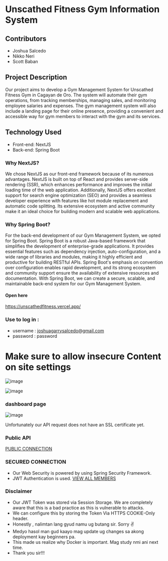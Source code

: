 # Unscathed Fitness Gym Information System
## Contributors
- Joshua Salcedo
- Nikko Neri
- Scott Baban

## Project Description
Our project aims to develop a Gym Management System for Unscathed Fitness Gym in Cagayan de Oro. The system will automate their gym operations, from tracking memberships, managing sales, and monitoring employee salaries and expenses. The gym management system will also include a landing page for their online presence, providing a convenient and accessible way for gym members to interact with the gym and its services.

## Technology Used
- Front-end: NextJS
- Back-end: Spring Boot

### Why NextJS?
We chose NextJS as our front-end framework because of its numerous advantages. NextJS is built on top of React and provides server-side rendering (SSR), which enhances performance and improves the initial loading time of the web application. Additionally, NextJS offers excellent support for search engine optimization (SEO) and provides a seamless developer experience with features like hot module replacement and automatic code splitting. Its extensive ecosystem and active community make it an ideal choice for building modern and scalable web applications.

### Why Spring Boot?
For the back-end development of our Gym Management System, we opted for Spring Boot. Spring Boot is a robust Java-based framework that simplifies the development of enterprise-grade applications. It provides essential features such as dependency injection, auto-configuration, and a wide range of libraries and modules, making it highly efficient and productive for building RESTful APIs. Spring Boot's emphasis on convention over configuration enables rapid development, and its strong ecosystem and community support ensure the availability of extensive resources and documentation. With Spring Boot, we can create a secure, scalable, and maintainable back-end system for our Gym Management System.


#### Open here
https://unscathedfitness.vercel.app/

### Use to log in :
- username : joshuagarrysalcedo@gmail.com
- password : password

# Make sure to allow insecure Content on site settings 
![image](https://github.com/2202-XU-CSCC22B/groupD/assets/129421068/2fc5ae59-07ee-41f5-9ca1-41cc29ac8ecc)

![image](https://github.com/2202-XU-CSCC22B/groupD/assets/129421068/1c8dd6f9-5695-44be-86c9-9d067012145c)

### dashboard page
![image](https://github.com/2202-XU-CSCC22B/groupD/assets/129421068/61e2ba62-3ed4-40c2-a5e3-ac2ad5b788d8)


Unfortunately our API request does not have an SSL certificate yet.

### Public API
[PUBLIC CONNECTION](http://ec2-54-253-215-31.ap-southeast-2.compute.amazonaws.com:8080/api/v1/member/test)


### SECURED CONNECTION
- Our Web Security is powered by using Spring Security Framework. 
- JWT Authentication is used. 
[VIEW ALL MEMBERS](http://ec2-54-253-215-31.ap-southeast-2.compute.amazonaws.com:8080/api/v1/member/all) 

### Disclaimer 
- Our JWT Token was stored via Session Storage. We are completely aware that this is a bad practice as this is vulnerable to attacks. 
- We can configure this by storing the Token Via HTTPS COOKIE-Only header. 
- Honestly , nalimtan lang gyud namu ug butang sir. Sorry ✌ 
- Medyo hasol man gud kaayo mag update ug changes sa akong deployment kay beginners pa.
- This made us realize why Docker is important. Mag study nmi ani next time.
- Thank you sir!!!





